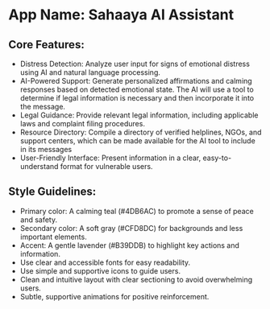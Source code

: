 # **App Name**: Sahaaya AI Assistant

## Core Features:

- Distress Detection: Analyze user input for signs of emotional distress using AI and natural language processing.
- AI-Powered Support: Generate personalized affirmations and calming responses based on detected emotional state. The AI will use a tool to determine if legal information is necessary and then incorporate it into the message.
- Legal Guidance: Provide relevant legal information, including applicable laws and complaint filing procedures.
- Resource Directory: Compile a directory of verified helplines, NGOs, and support centers, which can be made available for the AI tool to include in its messages
- User-Friendly Interface: Present information in a clear, easy-to-understand format for vulnerable users.

## Style Guidelines:

- Primary color: A calming teal (#4DB6AC) to promote a sense of peace and safety.
- Secondary color: A soft gray (#CFD8DC) for backgrounds and less important elements.
- Accent: A gentle lavender (#B39DDB) to highlight key actions and information.
- Use clear and accessible fonts for easy readability.
- Use simple and supportive icons to guide users.
- Clean and intuitive layout with clear sectioning to avoid overwhelming users.
- Subtle, supportive animations for positive reinforcement.